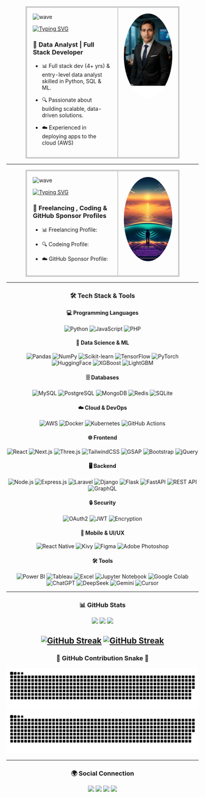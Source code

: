 <div align="center">

<table style="border:2px solid #ccc; border-collapse:collapse; width:80%; margin:auto; table-layout:fixed;">
  <tr>
    <!-- Left column: text -->
    <td valign="top" style="border:2px solid #ccc; padding:15px; width:60%;">

<img src="https://user-images.githubusercontent.com/18350557/176309783-0785949b-9127-417c-8b55-ab5a4333674e.gif" alt="wave" />

[![Typing SVG](https://readme-typing-svg.demolab.com?font=Fira+Code&pause=1000&width=435&lines=Hey+there%2C+I+am+Rajdip+Biswas)](https://git.io/typing-svg)

### 🌟 **Data Analyst | Full Stack Developer**
- 📊 Full stack dev (4+ yrs) & entry-level data analyst skilled in
 Python, SQL & ML.  
- 🔍 Passionate about building scalable, data-driven solutions.  
- ☁️ Experienced in deploying apps to the cloud (AWS)

    </td>

    <!-- Right column: image -->
    <td align="center" valign="top" style="border:2px solid #ccc; padding:15px; width:40%;">
      <img src="./img/profile-headshot.png" alt="Rajdip Headshot" width="220" style="border-radius:50%; object-fit:cover; height:220px;" />
    </td>
  </tr>
</table>

</div>

---
<div align="center">

<table style="border:2px solid #ccc; border-collapse:collapse; width:80%; margin:auto; table-layout:fixed;">
  <tr>
    <!-- Left column: text -->
    <td valign="top" style="border:2px solid #ccc; padding:15px; width:60%;">

<img src="https://user-images.githubusercontent.com/18350557/176309783-0785949b-9127-417c-8b55-ab5a4333674e.gif" alt="wave" />

[![Typing SVG](https://readme-typing-svg.demolab.com?font=Fira+Code&pause=1000&width=435&lines=Freelancing%2C+Coding+%26+GitHub+Sponsor+Profiles)](https://git.io/typing-svg)

### 🌟 **Freelancing , Coding & GitHub Sponsor Profiles**
- 📊 Freelancing Profile: 
- 🔍 Codeing Profile:
- ☁️ GitHub Sponsor Profile:

    </td>

    <!-- Right column: image -->
    <td align="center" valign="top" style="border:2px solid #ccc; padding:15px; width:40%;">
      <img src="./img/intro-gif.gif" alt="Rajdip Headshot" width="220" style="border-radius:50%; object-fit:cover; height:220px;" />
    </td>
  </tr>
</table>

</div>

---

<div align="center">

### 🛠️ **Tech Stack & Tools**

#### 💻 Programming Languages
![Python](https://img.shields.io/badge/Python-3776AB?style=for-the-badge&logo=python&logoColor=white)
![JavaScript](https://img.shields.io/badge/JavaScript-F7DF1E?style=for-the-badge&logo=javascript&logoColor=black)
![PHP](https://img.shields.io/badge/PHP-777BB4?style=for-the-badge&logo=php&logoColor=white)

#### 🤖 Data Science & ML
![Pandas](https://img.shields.io/badge/Pandas-150458?style=for-the-badge&logo=pandas&logoColor=white)
![NumPy](https://img.shields.io/badge/NumPy-013243?style=for-the-badge&logo=numpy&logoColor=white)
![Scikit-learn](https://img.shields.io/badge/Scikit_Learn-F7931E?style=for-the-badge&logo=scikitlearn&logoColor=white)
![TensorFlow](https://img.shields.io/badge/TensorFlow-FF6F00?style=for-the-badge&logo=tensorflow&logoColor=white)
![PyTorch](https://img.shields.io/badge/PyTorch-EE4C2C?style=for-the-badge&logo=pytorch&logoColor=white)
![HuggingFace](https://img.shields.io/badge/HuggingFace-F2B544?style=for-the-badge&logo=huggingface&logoColor=white)
![XGBoost](https://img.shields.io/badge/XGBoost-FF6600?style=for-the-badge&logo=xgboost&logoColor=white)
![LightGBM](https://img.shields.io/badge/LightGBM-00ADEF?style=for-the-badge&logo=lightgbm&logoColor=white)

#### 🗄️ Databases
![MySQL](https://img.shields.io/badge/MySQL-4479A1?style=for-the-badge&logo=mysql&logoColor=white)
![PostgreSQL](https://img.shields.io/badge/PostgreSQL-31648C?style=for-the-badge&logo=postgresql&logoColor=white)
![MongoDB](https://img.shields.io/badge/MongoDB-47A248?style=for-the-badge&logo=mongodb&logoColor=white)
![Redis](https://img.shields.io/badge/Redis-DC382D?style=for-the-badge&logo=redis&logoColor=white)
![SQLite](https://img.shields.io/badge/SQLite-003B57?style=for-the-badge&logo=sqlite&logoColor=white)

#### ☁️ Cloud & DevOps
![AWS](https://img.shields.io/badge/AWS-232F3E?style=for-the-badge&logo=amazonaws&logoColor=white)
![Docker](https://img.shields.io/badge/Docker-2496ED?style=for-the-badge&logo=docker&logoColor=white)
![Kubernetes](https://img.shields.io/badge/Kubernetes-326CE5?style=for-the-badge&logo=kubernetes&logoColor=white)
![GitHub Actions](https://img.shields.io/badge/GitHub_Actions-2088FF?style=for-the-badge&logo=githubactions&logoColor=white)

#### 🌐 Frontend
![React](https://img.shields.io/badge/React-61DAFB?style=for-the-badge&logo=react&logoColor=black)
![Next.js](https://img.shields.io/badge/Next.js-000000?style=for-the-badge&logo=next.js&logoColor=white)
![Three.js](https://img.shields.io/badge/Three.js-000000?style=for-the-badge&logo=three.js&logoColor=white)
![TailwindCSS](https://img.shields.io/badge/TailwindCSS-06B6D4?style=for-the-badge&logo=tailwind-css&logoColor=white)
![GSAP](https://img.shields.io/badge/GSAP-88CE02?style=for-the-badge&logo=greensock&logoColor=white)
![Bootstrap](https://img.shields.io/badge/Bootstrap-7952B3?style=for-the-badge&logo=bootstrap&logoColor=white)
![jQuery](https://img.shields.io/badge/jQuery-0769AD?style=for-the-badge&logo=jquery&logoColor=white)

#### 🖥️ Backend
![Node.js](https://img.shields.io/badge/Node.js-339933?style=for-the-badge&logo=node.js&logoColor=white)
![Express.js](https://img.shields.io/badge/Express.js-000000?style=for-the-badge)
![Laravel](https://img.shields.io/badge/Laravel-F9322C?style=for-the-badge&logo=laravel&logoColor=white)
![Django](https://img.shields.io/badge/Django-092E20?style=for-the-badge&logo=django&logoColor=white)
![Flask](https://img.shields.io/badge/Flask-000000?style=for-the-badge&logo=flask&logoColor=white)
![FastAPI](https://img.shields.io/badge/FastAPI-009688?style=for-the-badge&logo=fastapi&logoColor=white)
![REST API](https://img.shields.io/badge/REST-API-61DAFB?style=for-the-badge)
![GraphQL](https://img.shields.io/badge/GraphQL-E10098?style=for-the-badge&logo=graphql&logoColor=white)

#### 🔒 Security
![OAuth2](https://img.shields.io/badge/OAuth2-0078D4?style=for-the-badge)
![JWT](https://img.shields.io/badge/JWT-000000?style=for-the-badge)
![Encryption](https://img.shields.io/badge/Encryption-4CAF50?style=for-the-badge)

#### 📱 Mobile & UI/UX
![React Native](https://img.shields.io/badge/React_Native-61DAFB?style=for-the-badge&logo=react&logoColor=black)
![Kivy](https://img.shields.io/badge/Kivy-ED0000?style=for-the-badge)
![Figma](https://img.shields.io/badge/Figma-F24E1E?style=for-the-badge&logo=figma&logoColor=white)
![Adobe Photoshop](https://img.shields.io/badge/Photoshop-31A8FF?style=for-the-badge&logo=adobephotoshop&logoColor=white)

#### 🛠️ Tools
![Power BI](https://img.shields.io/badge/Power_BI-F2C811?style=for-the-badge&logo=powerbi&logoColor=white)
![Tableau](https://img.shields.io/badge/Tableau-E97627?style=for-the-badge&logo=tableau&logoColor=white)
![Excel](https://img.shields.io/badge/MS_Excel-217346?style=for-the-badge&logo=microsoftexcel&logoColor=white)
![Jupyter Notebook](https://img.shields.io/badge/Jupyter-FA5D3E?style=for-the-badge&logo=jupyter&logoColor=white)
![Google Colab](https://img.shields.io/badge/Google_Colab-F9AB00?style=for-the-badge&logo=googlecolab&logoColor=white)
![ChatGPT](https://img.shields.io/badge/ChatGPT-10A37F?style=for-the-badge)
![DeepSeek](https://img.shields.io/badge/DeepSeek-000000?style=for-the-badge)
![Gemini](https://img.shields.io/badge/Gemini-FF6600?style=for-the-badge)
![Cursor](https://img.shields.io/badge/Cursor-FF3C3C?style=for-the-badge)

</div>

---

<div align="center">

### 📊 GitHub Stats

<img src="https://github-readme-stats.vercel.app/api/top-langs/?username=rajdip1234&theme=dark&hide_border=false&include_all_commits=true&count_private=true&layout=compact" />
<img src="https://github-readme-stats.vercel.app/api?username=rajdip1234&theme=dark&hide_border=false&include_all_commits=true&count_private=true" />
<img src="https://github-readme-streak-stats.herokuapp.com/?user=rajdip1234&theme=dark&hide_border=false" />

[![GitHub Streak](https://github-readme-streak-stats.herokuapp.com?user=rajdip1234&theme=cyber-streakglow)](https://git.io/streak-stats)
<a href="https://git.io/streak-stats"><img src="https://github-readme-streak-stats.herokuapp.com?user=rajdip1234&theme=cyber-streakglow" alt="GitHub Streak" /></a>
---

### 🐍 GitHub Contribution Snake 🐍

![GitHub Snake Light](https://raw.githubusercontent.com/rajdip1234/rajdip1234/output/github-snake.svg#gh-light-mode-only)
![GitHub Snake Dark](https://raw.githubusercontent.com/rajdip1234/rajdip1234/output/github-snake-dark.svg#gh-dark-mode-only)

---

### 🌍 Social Connection

<p align="center">
<a href="mailto:your-email@example.com"><img src="https://img.shields.io/badge/Email-D14836?style=for-the-badge&logo=gmail&logoColor=white" /></a>
<a href="https://www.linkedin.com/in/rajdip1234/" target="_blank"><img src="https://img.shields.io/badge/LinkedIn-0077B5?style=for-the-badge&logo=linkedin&logoColor=white" /></a>
<a href="https://x.com/rajdip1234" target="_blank"><img src="https://img.shields.io/badge/X-000000?style=for-the-badge&logo=x&logoColor=white" /></a>
<a href="https://www.youtube.com/c/rajdip1234" target="_blank"><img src="https://img.shields.io/badge/YouTube-FF0000?style=for-the-badge&logo=youtube&logoColor=white" /></a>
</p>

</div>
